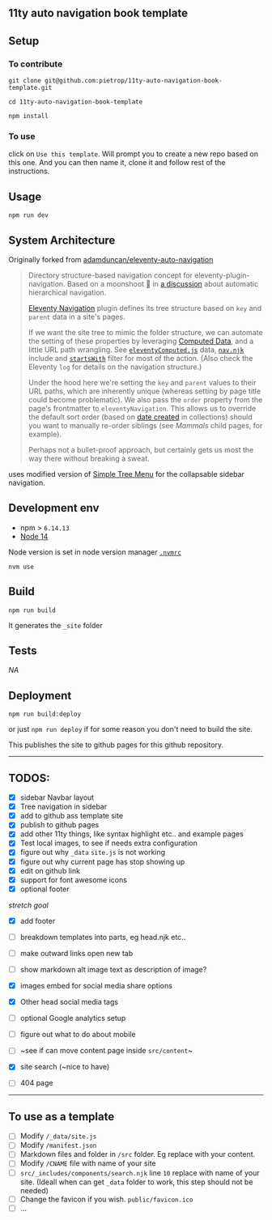 ## 11ty auto navigation book template

<!-- _One liner + link to confluence page_
_Screenshot of UI - optional_ -->



## Setup

<!-- _stack - optional_
_How to build and run the code/app_ -->

### To contribute 
```
git clone git@github.com:pietrop/11ty-auto-navigation-book-template.git
```
```
cd 11ty-auto-navigation-book-template
```

```
npm install
```

### To use

click on `Use this template`. Will prompt you to create a new repo based on this one. And you can then name it, clone it and follow rest of the instructions.

## Usage

```
npm run dev
```


## System Architecture

<!-- _High level overview of system architecture_ -->

<!-- ## Documentation

There's a [docs](./docs) folder in this repository.

[docs/notes](./docs/notes) contains dev draft notes on various aspects of the project. This would generally be converted either into ADRs or guides when ready.

[docs/adr](./docs/adr) contains [Architecture Decision Record](https://github.com/joelparkerhenderson/architecture_decision_record).

> An architectural decision record (ADR) is a document that captures an important architectural decision made along with its context and consequences.

We are using [this template for ADR](https://gist.github.com/iaincollins/92923cc2c309c2751aea6f1b34b31d95) -->

Originally forked from [adamduncan/eleventy-auto-navigation](https://github.com/adamduncan/eleventy-auto-navigation)

>Directory structure-based navigation concept for eleventy-plugin-navigation. Based on a moonshoot :rocket: in [a discussion](https://github.com/11ty/eleventy/issues/1171#issuecomment-637038522) about automatic hierarchical navigation.
>
>[Eleventy Navigation](https://www.11ty.dev/docs/plugins/navigation/) plugin defines its tree structure based on `key` and `parent` data in a site's pages.
>
>If we want the site tree to mimic the folder structure, we can automate the setting of these properties by leveraging [Computed Data](https://www.11ty.dev/docs/data-computed/#real-world-example), and a little URL path wrangling. See [`eleventyComputed.js`](https://github.com/adamduncan/eleventy-auto-navigation/blob/main/src/_data/eleventyComputed.js) data, [`nav.njk`](https://github.com/adamduncan/eleventy-auto-navigation/blob/main/src/_includes/components/nav.njk) include and [`startsWith`](https://github.com/adamduncan/eleventy-auto-navigation/blob/main/src/_11ty/filters/startsWith.js) filter for most of the action. (Also check the Eleventy `log` for details on the navigation structure.)
>
>Under the hood here we're setting the `key` and `parent` values to their URL paths, which are inherently unique (whereas setting by page title could become problematic). We also pass the `order` property from the page's frontmatter to `eleventyNavigation`. This allows us to override the default sort order (based on [date created](https://www.11ty.dev/docs/collections/#sorting) in collections) should you want to manually re-order siblings (see _Mammals_ child pages, for example).
>
>Perhaps not a bullet-proof approach, but certainly gets us most the way there without breaking a sweat.

uses modified version of [Simple Tree Menu](http://www.dynamicdrive.com/dynamicindex1/navigate1.htm) for the collapsable sidebar navigation.


## Development env

 <!-- _How to run the development environment_ -->

- npm > `6.14.13`
- [Node 14](https://nodejs.org/docs/latest-v14.x/api)

Node version is set in node version manager [`.nvmrc`](https://github.com/creationix/nvm#nvmrc)

```
nvm use
```


<!-- _Coding style convention ref optional, eg which linter to use_ -->

<!-- _Linting, github pre-push hook - optional_ -->

## Build

<!-- _How to run build_ -->

```
npm run build
```

It generates the `_site` folder

## Tests

<!-- _How to carry out tests_ -->

_NA_

## Deployment

<!-- _How to deploy the code/app into test/staging/production_ -->

```
npm run build:deploy
```

or just `npm run deploy` if for some reason you don't need to build the site.


This publishes the site to github pages for this github repository.

---


## TODOS: 
- [x] sidebar Navbar layout
- [x] Tree navigation in sidebar
- [x] add to github ass template site 
- [x] publish to github pages
- [x] add other 11ty things, like syntax highlight etc.. and example pages 
- [x] Test local images, to see if needs extra configuration 
- [x] figure out why `_data` `site.js` is not working
- [x] figure out why current page has stop showing up
- [x] edit on github link 
- [x] support for font awesome icons
- [x] optional footer

_stretch goal_
- [x] add footer 
- [ ] breakdown templates into parts, eg head.njk etc..
- [ ] make outward links open new tab 
- [ ] show markdown alt image text as description of image?
- [x] images embed for social media share options
- [x] Other head social media tags
- [ ] optional Google analytics setup 
- [ ] figure out what to do about mobile
- [ ] ~see if can move content page inside `src/content`~
- [x] site search (~nice to have)
- [ ] 404 page 



---

## To use as a template
- [ ] Modify `/_data/site.js`
- [ ] Modify `/manifest.json`
- [ ] Markdown files and folder in `/src` folder. Eg replace with your content.
- [ ] Modify `/CNAME` file with name of your site
- [ ] `src/_includes/components/search.njk` line `10` replace with name of your site. (Ideall when can get `_data` folder to work, this step should not be needed)
- [ ] Change the favicon if you wish. `public/favicon.ico`
- [ ] ...